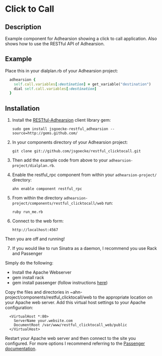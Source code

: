 # Click to Call

## Description

Example component for Adhearsion showing a click to call application. Also shows how to use the RESTful API of Adhearsion.

## Example

Place this in your dialplan.rb of your Adhearsion project:

```ruby
  adhearsion {
    self.call.variables[:destination] = get_variable("destination")
    dial self.call.variables[:destination]
  }
```

## Installation

1. Install the [RESTful-Adhearsion](http://github.com/jsgoecke/restful_adhearsion) client library gem:

    `sudo gem install jsgoecke-restful_adhearsion --source=http://gems.github.com/`

2. In your components directory of your Adhearsion project:

    `git clone git://github.com/jsgoecke/restful_clicktocall.git`

3. Then add the example code from above to your `adhearsion-project/dialplan.rb`.

4. Enable the restful_rpc component from within your `adhearsion-project/` directory:

    `ahn enable component restful_rpc`

5. From within the directory `adhearsion-project/components/restful_clicktocall/web` run:

    `ruby run_me.rb`

6. Connect to the web form:

    `http://localhost:4567`

Then you are off and running!

7. If you would like to run Sinatra as a daemon, I recommend you use Rack and Passenger

Simply do the following:

* Install the Apache Webserver
* gem install rack
* gem install passenger (follow instructions [here](http://www.modrails.com/install.html))

Copy the files and directories in ~ahn-project/components/restful_clicktocall/web to the appropriate location on your Apache web server. Add this virtual host settings to your Apache configuration:

```
  <VirtualHost *:80>
    ServerName your.website.com
    DocumentRoot /var/www/restful_clicktocall_web/public
  </VirtualHost>
```

Restart your Apache web server and then connect to the site you configured. For more options I recommend referring to the [Passenger documentation](http://www.modrails.com/documentation/Users%20guide.html).
